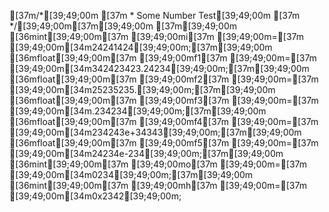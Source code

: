[37m/*[39;49;00m
[37m * Some Number Test[39;49;00m
[37m */[39;49;00m[37m[39;49;00m
[37m[39;49;00m
[36mint[39;49;00m[37m [39;49;00mi[37m [39;49;00m=[37m [39;49;00m[34m24241424[39;49;00m;[37m[39;49;00m
[36mfloat[39;49;00m[37m [39;49;00mf1[37m [39;49;00m=[37m [39;49;00m[34m342423423.24234[39;49;00m;[37m[39;49;00m
[36mfloat[39;49;00m[37m [39;49;00mf2[37m [39;49;00m=[37m [39;49;00m[34m25235235.[39;49;00m;[37m[39;49;00m
[36mfloat[39;49;00m[37m [39;49;00mf3[37m [39;49;00m=[37m [39;49;00m[34m.234234[39;49;00m;[37m[39;49;00m
[36mfloat[39;49;00m[37m [39;49;00mf4[37m [39;49;00m=[37m [39;49;00m[34m234243e+34343[39;49;00m;[37m[39;49;00m
[36mfloat[39;49;00m[37m [39;49;00mf5[37m [39;49;00m=[37m [39;49;00m[34m24234e-234[39;49;00m;[37m[39;49;00m
[36mint[39;49;00m[37m [39;49;00mo[37m [39;49;00m=[37m [39;49;00m[34m0234[39;49;00m;[37m[39;49;00m
[36mint[39;49;00m[37m [39;49;00mh[37m [39;49;00m=[37m [39;49;00m[34m0x2342[39;49;00m;
